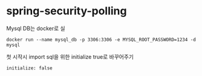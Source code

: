 # spring-security-polling

Mysql DB는 docker로 실

```shell script
docker run --name mysql_db -p 3306:3306 -e MYSQL_ROOT_PASSWORD=1234 -d mysql
```
첫 시작시 import sql을 위한 initialize true로 바꾸어주기
```properties
initialize: false
```